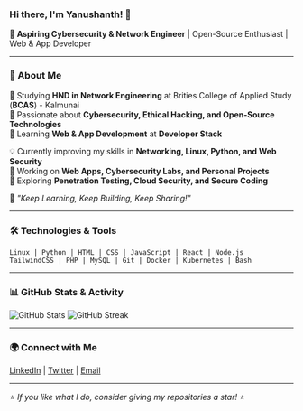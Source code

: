 ### Hi there, I'm Yanushanth! 👋  

🚀 **Aspiring Cybersecurity & Network Engineer** | Open-Source Enthusiast | Web & App Developer  

---

### 🏫 About Me

🔹 Studying **HND in Network Engineering** at Brities College of Applied Study (**BCAS**) - Kalmunai  
🔹 Passionate about **Cybersecurity, Ethical Hacking, and Open-Source Technologies**  
🔹 Learning **Web & App Development** at **Developer Stack**  

💡 Currently improving my skills in **Networking, Linux, Python, and Web Security**  
🔧 Working on **Web Apps, Cybersecurity Labs, and Personal Projects**  
📌 Exploring **Penetration Testing, Cloud Security, and Secure Coding**  

🌱 *"Keep Learning, Keep Building, Keep Sharing!"*  

---

### 🛠️ Technologies & Tools

```
Linux | Python | HTML | CSS | JavaScript | React | Node.js 
TailwindCSS | PHP | MySQL | Git | Docker | Kubernetes | Bash
```

---

### 📊 GitHub Stats & Activity

![GitHub Stats](https://github-readme-stats.vercel.app/api?username=Yanushanth-Rv&show_icons=true&theme=graywhite)
![GitHub Streak](https://github-readme-streak-stats.herokuapp.com/?user=Yanushanth-Rv&theme=graywhite)

---

### 🌍 Connect with Me

[LinkedIn](https://www.linkedin.com/in/Yanushanth-Rv) | [Twitter](https://twitter.com/Yanushanth-Rv) | [Email](mailto:your.email@example.com)

---

⭐ *If you like what I do, consider giving my repositories a star!* ⭐
